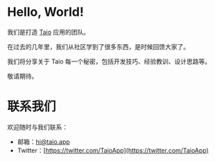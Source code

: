 # Hello, World!

我们是打造 [Taio](https://taio.app/cn/) 应用的团队。

在过去的几年里，我们从社区学到了很多东西，是时候回馈大家了。

我们将分享关于 Taio 每一个秘密，包括开发技巧、经验教训、设计思路等。

敬请期待。

# 联系我们

欢迎随时与我们联系：

- 邮箱：[hi@taio.app](mailto:hi@taio.app)
- Twitter：[https://twitter.com/TaioApp](https://twitter.com/TaioApp)